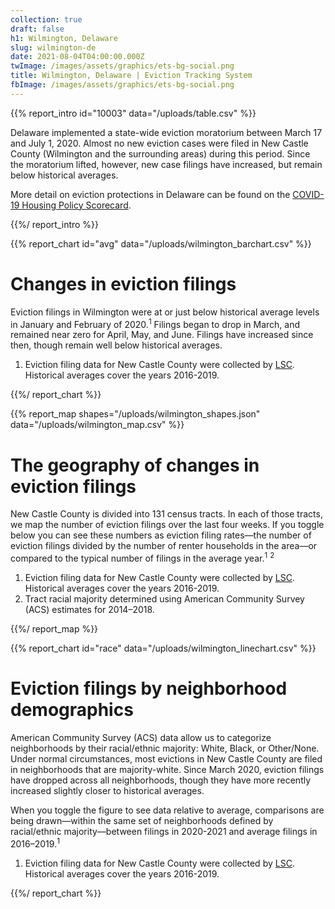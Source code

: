 ```yaml
---
collection: true
draft: false
h1: Wilmington, Delaware
slug: wilmington-de
date: 2021-08-04T04:00:00.000Z
twImage: /images/assets/graphics/ets-bg-social.png
title: Wilmington, Delaware | Eviction Tracking System
fbImage: /images/assets/graphics/ets-bg-social.png
---
```


{{% report_intro id="10003" data="/uploads/table.csv" %}}





Delaware implemented a state-wide eviction moratorium between March 17 and July 1, 2020. Almost no new eviction cases were filed in New Castle County (Wilmington and the surrounding areas) during this period. Since the moratorium lifted, however, new case filings have increased, but remain below historical averages.

More detail on eviction protections in Delaware can be found on the [COVID-19 Housing Policy Scorecard](https://evictionlab.org/covid-policy-scorecard/de/).





{{%/ report_intro %}}



{{% report_chart id="avg" data="/uploads/wilmington_barchart.csv" %}}

# Changes in eviction filings

Eviction filings in Wilmington were at or just below historical average levels in January and February of 2020.<sup>1</sup> Filings began to drop in March, and remained near zero for April, May, and June. Filings have increased since then, though remain well below historical averages.

1. Eviction filing data for New Castle County were collected by [LSC](https://www.lsc.gov/). Historical averages cover the years 2016-2019.

{{%/ report_chart %}}



{{% report_map shapes="/uploads/wilmington_shapes.json" data="/uploads/wilmington_map.csv" %}}





# The geography of changes in eviction filings

New Castle County is divided into 131 census tracts. In each of those tracts, we map the number of eviction filings over the last four weeks. If you toggle below you can see these numbers as eviction filing rates—the number of eviction filings divided by the number of renter households in the area—or compared to the typical number of filings in the average year.<sup>1</sup> <sup>2</sup>

1. Eviction filing data for New Castle County were collected by [LSC](https://www.lsc.gov/). Historical averages cover the years 2016-2019.
2. Tract racial majority determined using American Community Survey (ACS) estimates for 2014–2018.





{{%/ report_map %}}



{{% report_chart id="race" data="/uploads/wilmington_linechart.csv" %}}



# Eviction filings by neighborhood demographics

American Community Survey (ACS) data allow us to categorize neighborhoods by their racial/ethnic majority: White, Black, or Other/None. Under normal circumstances, most evictions in New Castle County are filed in neighborhoods that are majority-white. Since March 2020, eviction filings have dropped across all neighborhoods, though they have more recently increased slightly closer to historical averages. 

When you toggle the figure to see data relative to average, comparisons are being drawn—within the same set of neighborhoods defined by racial/ethnic majority—between filings in 2020-2021 and average filings in 2016–2019.<sup>1</sup>

1. Eviction filing data for New Castle County were collected by [LSC](https://www.lsc.gov/). Historical averages cover the years 2016-2019.



{{%/ report_chart %}}